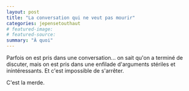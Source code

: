 ```yaml
---
layout: post
title: "La conversation qui ne veut pas mourir"
categories: jepensetouthaut
# featured-image: 
# featured-source: 
summary: "À quoi"
---
```

Parfois on est pris dans une conversation... on sait qu'on a terminé de discuter, mais on est pris dans une enfilade d'arguments stériles et inintéressants. 
Et c'est impossible de s'arrêter.

C'est la merde.
